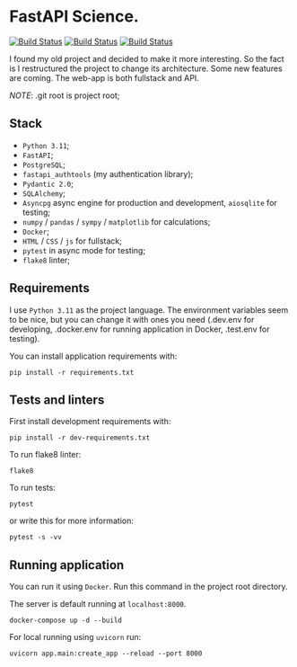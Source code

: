 # FastAPI Science.

[![Build Status](https://github.com/michael7nightingale/FastAPI-Science/actions/workflows/fastapi-app.yml/badge.svg)](https://github.com/michael7nightingale/FastAPI-Science/actions/workflows/fastapi-app.yml/)
[![Build Status](https://github.com/michael7nightingale/FastAPI-Science/actions/workflows/codeql.yml/badge.svg)](https://github.com/michael7nightingale/FastAPI-Science/actions/workflows/codeql.yml/)
[![Build Status](https://github.com/michael7nightingale/FastAPI-Science/actions/workflows/docker-image.yml/badge.svg)](https://github.com/michael7nightingale/FastAPI-Science/actions/workflows/docker-image.yml/)

I found my old project and decided to make it more interesting. So the fact is I restructured the project to change its architecture.
Some new features are coming. The web-app is both fullstack and API.

*NOTE*: .git root is project root;

## Stack
- `Python 3.11`;
- `FastAPI`;
- `PostgreSQL`;
- `fastapi_authtools` (my authentication library);
- `Pydantic 2.0`;
- `SQLAlchemy`;
- `Asyncpg` async engine for production and development, `aiosqlite` for testing;
- `numpy` / `pandas` / `sympy` / `matplotlib` for calculations;
- `Docker`;
- `HTML` / `CSS` / `js` for fullstack;
- `pytest` in async mode for testing;
- `flake8` linter;

## Requirements
I use `Python 3.11` as the project language.
The environment variables seem to be nice, but you can change it with ones you need
(.dev.env for developing, .docker.env for running application in Docker, .test.env for testing).  

You can install application requirements with:
```commandline
pip install -r requirements.txt
```

## Tests and linters
First install development requirements with:
```commandline
pip install -r dev-requirements.txt
```

To run flake8 linter:
```commandline
flake8
```

To run tests:
```commandline
pytest
```

or write this for more information:
```commandline
pytest -s -vv
```


## Running application
You can run it using `Docker`. Run this command in the project root directory.

The server is default running at `localhost:8000`.

```commandline
docker-compose up -d --build
```

For local running using `uvicorn` run:
```commandline
uvicorn app.main:create_app --reload --port 8000
```

